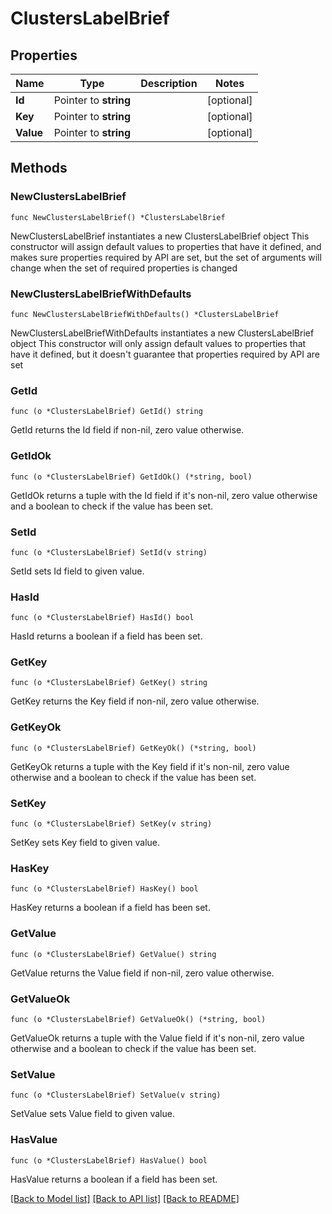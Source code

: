 # ClustersLabelBrief

## Properties

Name | Type | Description | Notes
------------ | ------------- | ------------- | -------------
**Id** | Pointer to **string** |  | [optional] 
**Key** | Pointer to **string** |  | [optional] 
**Value** | Pointer to **string** |  | [optional] 

## Methods

### NewClustersLabelBrief

`func NewClustersLabelBrief() *ClustersLabelBrief`

NewClustersLabelBrief instantiates a new ClustersLabelBrief object
This constructor will assign default values to properties that have it defined,
and makes sure properties required by API are set, but the set of arguments
will change when the set of required properties is changed

### NewClustersLabelBriefWithDefaults

`func NewClustersLabelBriefWithDefaults() *ClustersLabelBrief`

NewClustersLabelBriefWithDefaults instantiates a new ClustersLabelBrief object
This constructor will only assign default values to properties that have it defined,
but it doesn't guarantee that properties required by API are set

### GetId

`func (o *ClustersLabelBrief) GetId() string`

GetId returns the Id field if non-nil, zero value otherwise.

### GetIdOk

`func (o *ClustersLabelBrief) GetIdOk() (*string, bool)`

GetIdOk returns a tuple with the Id field if it's non-nil, zero value otherwise
and a boolean to check if the value has been set.

### SetId

`func (o *ClustersLabelBrief) SetId(v string)`

SetId sets Id field to given value.

### HasId

`func (o *ClustersLabelBrief) HasId() bool`

HasId returns a boolean if a field has been set.

### GetKey

`func (o *ClustersLabelBrief) GetKey() string`

GetKey returns the Key field if non-nil, zero value otherwise.

### GetKeyOk

`func (o *ClustersLabelBrief) GetKeyOk() (*string, bool)`

GetKeyOk returns a tuple with the Key field if it's non-nil, zero value otherwise
and a boolean to check if the value has been set.

### SetKey

`func (o *ClustersLabelBrief) SetKey(v string)`

SetKey sets Key field to given value.

### HasKey

`func (o *ClustersLabelBrief) HasKey() bool`

HasKey returns a boolean if a field has been set.

### GetValue

`func (o *ClustersLabelBrief) GetValue() string`

GetValue returns the Value field if non-nil, zero value otherwise.

### GetValueOk

`func (o *ClustersLabelBrief) GetValueOk() (*string, bool)`

GetValueOk returns a tuple with the Value field if it's non-nil, zero value otherwise
and a boolean to check if the value has been set.

### SetValue

`func (o *ClustersLabelBrief) SetValue(v string)`

SetValue sets Value field to given value.

### HasValue

`func (o *ClustersLabelBrief) HasValue() bool`

HasValue returns a boolean if a field has been set.


[[Back to Model list]](../README.md#documentation-for-models) [[Back to API list]](../README.md#documentation-for-api-endpoints) [[Back to README]](../README.md)


